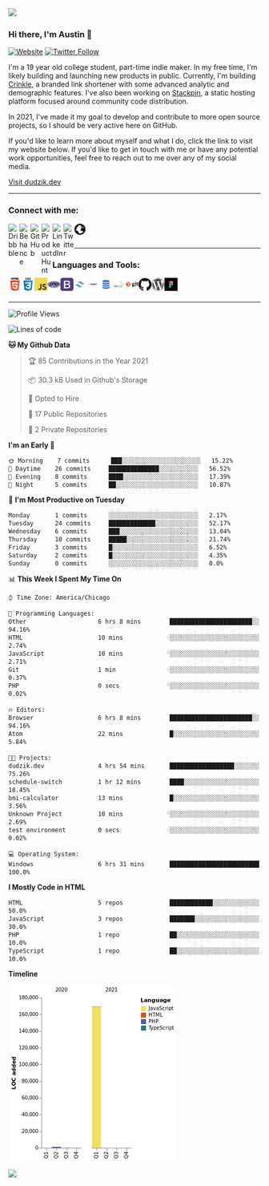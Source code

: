 <img height="200" src="https://dudzikdev-staging.netlify.app/gh.png" />


### Hi there, I'm Austin  👋


[![Website](https://img.shields.io/website?label=dudzik.dev&style=for-the-badge&url=https%3A%2F%2Fdudzik.dev)](https://dudzik.dev)
[![Twitter Follow](https://img.shields.io/twitter/follow/austinthemaker?color=1DA1F2&logo=twitter&style=for-the-badge)](https://twitter.com/intent/follow?original_referer=https%3A%2F%2Fgithub.com%2Faustinthemaker&screen_name=austinthemaker)

I'm a 19 year old college student, part-time indie maker. In my free time, I'm likely building and launching new products in public. Currently, I'm building [Crinkle](https://crinkle.io), a branded link shortener with some advanced analytic and demographic features. I've also been working on [Stackpin](https://stackp.in), a static hosting platform focused around community code distribution.

In 2021, I've made it my goal to develop and contribute to more open source projects, so I should be very active here on GitHub.

If you'd like to learn more about myself and what I do, click the link to visit my website below. If you'd like to get in touch with me or have any potential work opportunities, feel free to reach out to me over any of my social media.

[Visit dudzik.dev](https://dudzik.dev)

---


### Connect with me:

[<img align="left" alt="Dribbble" width="22px" src="https://cdn.jsdelivr.net/npm/simple-icons@v4/icons/dribbble.svg" />][dribbble]
[<img align="left" alt="Behance" width="22px" src="https://cdn.jsdelivr.net/npm/simple-icons@v4/icons/behance.svg" />][behance]
[<img align="left" alt="GitHub" width="22px" src="https://cdn.jsdelivr.net/npm/simple-icons@v4/icons/github.svg" />][github]
[<img align="left" alt="Product Hunt" width="22px" src="https://cdn.jsdelivr.net/npm/simple-icons@v4/icons/producthunt.svg" />][producthunt]
[<img align="left" alt="LinkedIn" width="22px" src="https://cdn.jsdelivr.net/npm/simple-icons@v4/icons/linkedin.svg" />][linkedin]
[<img align="left" alt="Twitter" width="22px" src="https://cdn.jsdelivr.net/npm/simple-icons@v4/icons/twitter.svg" />][twitter]
[<img align="left" alt="Homepage" width="22px" src="https://raw.githubusercontent.com/iconic/open-iconic/master/svg/globe.svg" />][website]


<br />
<br />

---


### Languages and Tools:

<img align="left" alt="HTML" width="26px" src="https://raw.githubusercontent.com/github/explore/80688e429a7d4ef2fca1e82350fe8e3517d3494d/topics/html/html.png" />
<img align="left" alt="CSS" width="26px" src="https://raw.githubusercontent.com/github/explore/80688e429a7d4ef2fca1e82350fe8e3517d3494d/topics/css/css.png" />
<img align="left" alt="JavaScript" width="26px" src="https://raw.githubusercontent.com/github/explore/80688e429a7d4ef2fca1e82350fe8e3517d3494d/topics/javascript/javascript.png" />
<img align="left" alt="PHP" width="26px" src="https://raw.githubusercontent.com/github/explore/ccc16358ac4530c6a69b1b80c7223cd2744dea83/topics/php/php.png" />
<img align="left" alt="Bootstrap" width="26px" src="https://raw.githubusercontent.com/github/explore/80688e429a7d4ef2fca1e82350fe8e3517d3494d/topics/bootstrap/bootstrap.png" />
<img align="left" alt="Tailwind" width="26px" src="https://raw.githubusercontent.com/github/explore/882462b8ecc337fd9c9b2572bc463a1cbc88fb6a/topics/tailwind/tailwind.png" />
<img align="left" alt="jQuery" width="26px" src="https://raw.githubusercontent.com/github/explore/80688e429a7d4ef2fca1e82350fe8e3517d3494d/topics/jquery/jquery.png" />
<img align="left" alt="SQL" width="26px" src="https://raw.githubusercontent.com/github/explore/80688e429a7d4ef2fca1e82350fe8e3517d3494d/topics/sql/sql.png" />
<img align="left" alt="MySQL" width="26px" src="https://raw.githubusercontent.com/github/explore/80688e429a7d4ef2fca1e82350fe8e3517d3494d/topics/mysql/mysql.png" />
<img align="left" alt="Git" width="26px" src="https://raw.githubusercontent.com/github/explore/80688e429a7d4ef2fca1e82350fe8e3517d3494d/topics/git/git.png" />
<img align="left" alt="GitHub" width="26px" src="https://raw.githubusercontent.com/github/explore/78df643247d429f6cc873026c0622819ad797942/topics/github/github.png" />
<img align="left" alt="WordPress" width="26px" src="https://raw.githubusercontent.com/github/explore/80688e429a7d4ef2fca1e82350fe8e3517d3494d/topics/wordpress/wordpress.png" />
<img align="left" alt="Figma" width="26px" src="https://raw.githubusercontent.com/github/explore/05d0f0dfceafd861bdf2b53559399dae7b2e2d8b/topics/figma/figma.png" />

<br>
<br>

---

<!--START_SECTION:waka-->
![Profile Views](http://img.shields.io/badge/Profile%20Views-122-blue)

![Lines of code](https://img.shields.io/badge/From%20Hello%20World%20I%27ve%20Written-170654%20lines%20of%20code-blue)

**🐱 My Github Data** 

> 🏆 85 Contributions in the Year 2021
 > 
> 📦 30.3 kB Used in Github's Storage 
 > 
> 💼 Opted to Hire
 > 
> 📜 17 Public Repositories 
 > 
> 🔑 2 Private Repositories  
 > 
**I'm an Early 🐤** 

```text
🌞 Morning    7 commits      ███░░░░░░░░░░░░░░░░░░░░░░   15.22% 
🌆 Daytime    26 commits     ██████████████░░░░░░░░░░░   56.52% 
🌃 Evening    8 commits      ████░░░░░░░░░░░░░░░░░░░░░   17.39% 
🌙 Night      5 commits      ██░░░░░░░░░░░░░░░░░░░░░░░   10.87%

```
📅 **I'm Most Productive on Tuesday** 

```text
Monday       1 commits      ░░░░░░░░░░░░░░░░░░░░░░░░░   2.17% 
Tuesday      24 commits     █████████████░░░░░░░░░░░░   52.17% 
Wednesday    6 commits      ███░░░░░░░░░░░░░░░░░░░░░░   13.04% 
Thursday     10 commits     █████░░░░░░░░░░░░░░░░░░░░   21.74% 
Friday       3 commits      █░░░░░░░░░░░░░░░░░░░░░░░░   6.52% 
Saturday     2 commits      █░░░░░░░░░░░░░░░░░░░░░░░░   4.35% 
Sunday       0 commits      ░░░░░░░░░░░░░░░░░░░░░░░░░   0.0%

```


📊 **This Week I Spent My Time On** 

```text
⌚︎ Time Zone: America/Chicago

💬 Programming Languages: 
Other                    6 hrs 8 mins        ███████████████████████░░   94.16% 
HTML                     10 mins             ░░░░░░░░░░░░░░░░░░░░░░░░░   2.74% 
JavaScript               10 mins             ░░░░░░░░░░░░░░░░░░░░░░░░░   2.71% 
Git                      1 min               ░░░░░░░░░░░░░░░░░░░░░░░░░   0.37% 
PHP                      0 secs              ░░░░░░░░░░░░░░░░░░░░░░░░░   0.02%

🔥 Editors: 
Browser                  6 hrs 8 mins        ███████████████████████░░   94.16% 
Atom                     22 mins             █░░░░░░░░░░░░░░░░░░░░░░░░   5.84%

🐱‍💻 Projects: 
dudzik.dev               4 hrs 54 mins       ██████████████████░░░░░░░   75.26% 
schedule-switch          1 hr 12 mins        ████░░░░░░░░░░░░░░░░░░░░░   18.45% 
bmi-calculator           13 mins             █░░░░░░░░░░░░░░░░░░░░░░░░   3.56% 
Unknown Project          10 mins             ░░░░░░░░░░░░░░░░░░░░░░░░░   2.69% 
test environment         0 secs              ░░░░░░░░░░░░░░░░░░░░░░░░░   0.02%

💻 Operating System: 
Windows                  6 hrs 31 mins       █████████████████████████   100.0%

```

**I Mostly Code in HTML** 

```text
HTML                     5 repos             ████████████░░░░░░░░░░░░░   50.0% 
JavaScript               3 repos             ███████░░░░░░░░░░░░░░░░░░   30.0% 
PHP                      1 repo              ██░░░░░░░░░░░░░░░░░░░░░░░   10.0% 
TypeScript               1 repo              ██░░░░░░░░░░░░░░░░░░░░░░░   10.0%

```


**Timeline**

![Chart not found](https://raw.githubusercontent.com/austin-dudzik/austin-dudzik/main/charts/bar_graph.png) 


<!--END_SECTION:waka-->


<img src="https://github-readme-stats.vercel.app/api?username=austin-dudzik&show_icons=true&&bg_color=b13cff,dd45d3,fd9d52&title_color=fff&text_color=fff&icon_color=fff">


[dribbble]: https://dribbble.com/austin-dudzik
[behance]: https://behance.net/austindudzik
[github]: https://github.com/austin-dudzik
[producthunt]: https://producthunt.com/@dudzik
[linkedin]: https://linkedin.com/austin-dudzik
[twitter]: https://twitter.com/austinthemaker
[website]: https://dudzik.dev
